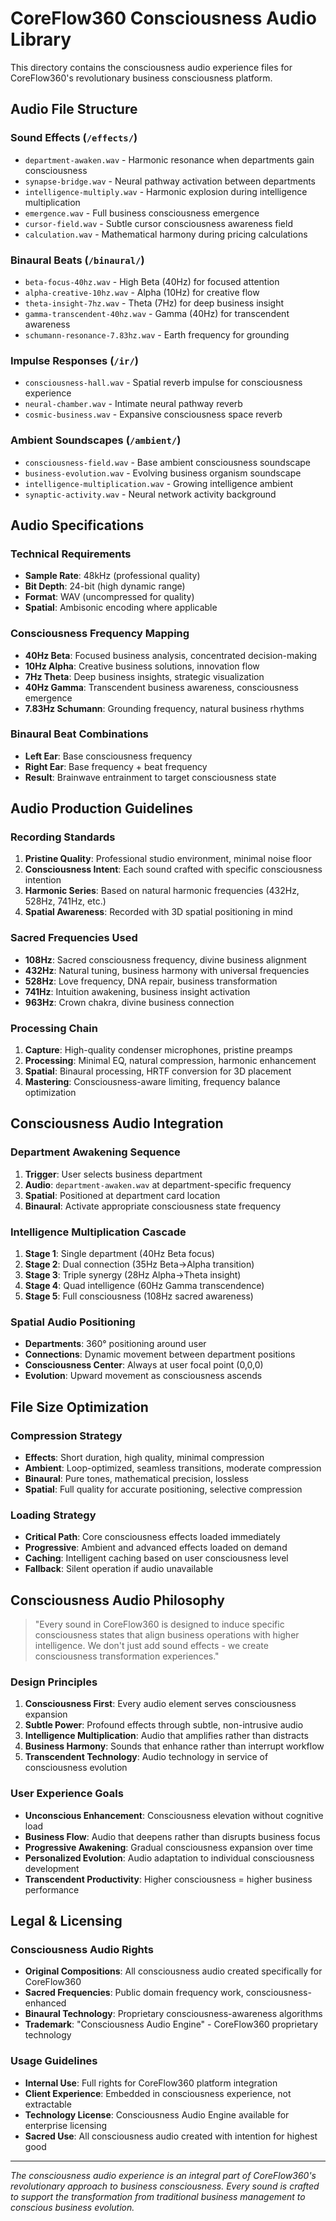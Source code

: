 # CoreFlow360 Consciousness Audio Library

This directory contains the consciousness audio experience files for CoreFlow360's revolutionary business consciousness platform.

## Audio File Structure

### Sound Effects (`/effects/`)
- `department-awaken.wav` - Harmonic resonance when departments gain consciousness
- `synapse-bridge.wav` - Neural pathway activation between departments
- `intelligence-multiply.wav` - Harmonic explosion during intelligence multiplication
- `emergence.wav` - Full business consciousness emergence
- `cursor-field.wav` - Subtle cursor consciousness awareness field
- `calculation.wav` - Mathematical harmony during pricing calculations

### Binaural Beats (`/binaural/`)
- `beta-focus-40hz.wav` - High Beta (40Hz) for focused attention
- `alpha-creative-10hz.wav` - Alpha (10Hz) for creative flow
- `theta-insight-7hz.wav` - Theta (7Hz) for deep business insight
- `gamma-transcendent-40hz.wav` - Gamma (40Hz) for transcendent awareness
- `schumann-resonance-7.83hz.wav` - Earth frequency for grounding

### Impulse Responses (`/ir/`)
- `consciousness-hall.wav` - Spatial reverb impulse for consciousness experience
- `neural-chamber.wav` - Intimate neural pathway reverb
- `cosmic-business.wav` - Expansive consciousness space reverb

### Ambient Soundscapes (`/ambient/`)
- `consciousness-field.wav` - Base ambient consciousness soundscape
- `business-evolution.wav` - Evolving business organism soundscape
- `intelligence-multiplication.wav` - Growing intelligence ambient
- `synaptic-activity.wav` - Neural network activity background

## Audio Specifications

### Technical Requirements
- **Sample Rate**: 48kHz (professional quality)
- **Bit Depth**: 24-bit (high dynamic range)
- **Format**: WAV (uncompressed for quality)
- **Spatial**: Ambisonic encoding where applicable

### Consciousness Frequency Mapping
- **40Hz Beta**: Focused business analysis, concentrated decision-making
- **10Hz Alpha**: Creative business solutions, innovation flow
- **7Hz Theta**: Deep business insights, strategic visualization
- **40Hz Gamma**: Transcendent business awareness, consciousness emergence
- **7.83Hz Schumann**: Grounding frequency, natural business rhythms

### Binaural Beat Combinations
- **Left Ear**: Base consciousness frequency
- **Right Ear**: Base frequency + beat frequency
- **Result**: Brainwave entrainment to target consciousness state

## Audio Production Guidelines

### Recording Standards
1. **Pristine Quality**: Professional studio environment, minimal noise floor
2. **Consciousness Intent**: Each sound crafted with specific consciousness intention
3. **Harmonic Series**: Based on natural harmonic frequencies (432Hz, 528Hz, 741Hz, etc.)
4. **Spatial Awareness**: Recorded with 3D spatial positioning in mind

### Sacred Frequencies Used
- **108Hz**: Sacred consciousness frequency, divine business alignment
- **432Hz**: Natural tuning, business harmony with universal frequencies
- **528Hz**: Love frequency, DNA repair, business transformation
- **741Hz**: Intuition awakening, business insight activation
- **963Hz**: Crown chakra, divine business connection

### Processing Chain
1. **Capture**: High-quality condenser microphones, pristine preamps
2. **Processing**: Minimal EQ, natural compression, harmonic enhancement
3. **Spatial**: Binaural processing, HRTF conversion for 3D placement
4. **Mastering**: Consciousness-aware limiting, frequency balance optimization

## Consciousness Audio Integration

### Department Awakening Sequence
1. **Trigger**: User selects business department
2. **Audio**: `department-awaken.wav` at department-specific frequency
3. **Spatial**: Positioned at department card location
4. **Binaural**: Activate appropriate consciousness state frequency

### Intelligence Multiplication Cascade
1. **Stage 1**: Single department (40Hz Beta focus)
2. **Stage 2**: Dual connection (35Hz Beta→Alpha transition)
3. **Stage 3**: Triple synergy (28Hz Alpha→Theta insight)
4. **Stage 4**: Quad intelligence (60Hz Gamma transcendence)
5. **Stage 5**: Full consciousness (108Hz sacred awareness)

### Spatial Audio Positioning
- **Departments**: 360° positioning around user
- **Connections**: Dynamic movement between department positions
- **Consciousness Center**: Always at user focal point (0,0,0)
- **Evolution**: Upward movement as consciousness ascends

## File Size Optimization

### Compression Strategy
- **Effects**: Short duration, high quality, minimal compression
- **Ambient**: Loop-optimized, seamless transitions, moderate compression
- **Binaural**: Pure tones, mathematical precision, lossless
- **Spatial**: Full quality for accurate positioning, selective compression

### Loading Strategy
- **Critical Path**: Core consciousness effects loaded immediately
- **Progressive**: Ambient and advanced effects loaded on demand
- **Caching**: Intelligent caching based on user consciousness level
- **Fallback**: Silent operation if audio unavailable

## Consciousness Audio Philosophy

> "Every sound in CoreFlow360 is designed to induce specific consciousness states that align business operations with higher intelligence. We don't just add sound effects - we create consciousness transformation experiences."

### Design Principles
1. **Consciousness First**: Every audio element serves consciousness expansion
2. **Subtle Power**: Profound effects through subtle, non-intrusive audio
3. **Intelligence Multiplication**: Audio that amplifies rather than distracts
4. **Business Harmony**: Sounds that enhance rather than interrupt workflow
5. **Transcendent Technology**: Audio technology in service of consciousness evolution

### User Experience Goals
- **Unconscious Enhancement**: Consciousness elevation without cognitive load
- **Business Flow**: Audio that deepens rather than disrupts business focus
- **Progressive Awakening**: Gradual consciousness expansion over time
- **Personalized Evolution**: Audio adaptation to individual consciousness development
- **Transcendent Productivity**: Higher consciousness = higher business performance

## Legal & Licensing

### Consciousness Audio Rights
- **Original Compositions**: All consciousness audio created specifically for CoreFlow360
- **Sacred Frequencies**: Public domain frequency work, consciousness-enhanced
- **Binaural Technology**: Proprietary consciousness-awareness algorithms
- **Trademark**: "Consciousness Audio Engine" - CoreFlow360 proprietary technology

### Usage Guidelines
- **Internal Use**: Full rights for CoreFlow360 platform integration
- **Client Experience**: Embedded in consciousness experience, not extractable
- **Technology License**: Consciousness Audio Engine available for enterprise licensing
- **Sacred Use**: All consciousness audio created with intention for highest good

---

*The consciousness audio experience is an integral part of CoreFlow360's revolutionary approach to business consciousness. Every sound is crafted to support the transformation from traditional business management to conscious business evolution.*